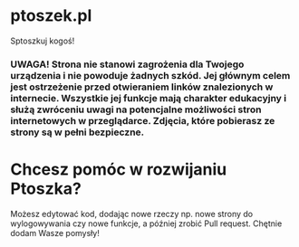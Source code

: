 # ptoszek.pl
Sptoszkuj kogoś!
### UWAGA! Strona nie stanowi zagrożenia dla Twojego urządzenia i nie powoduje żadnych szkód. Jej głównym celem jest ostrzeżenie przed otwieraniem linków znalezionych w internecie. Wszystkie jej funkcje mają charakter edukacyjny i służą zwróceniu uwagi na potencjalne możliwości stron internetowych w przeglądarce. Zdjęcia, które pobierasz ze strony są w pełni bezpieczne.

# Chcesz pomóc w rozwijaniu Ptoszka? 
Możesz edytować kod, dodając nowe rzeczy np. nowe strony do wylogowywania czy nowe funkcje, a później zrobić Pull request. 
Chętnie dodam Wasze pomysły!
